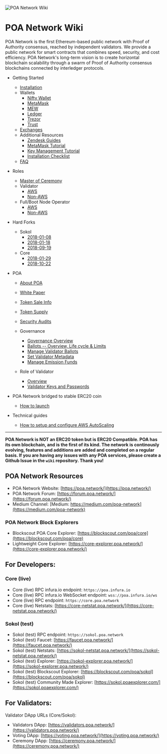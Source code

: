 ![POA Network Wiki](https://github.com/poanetwork/wiki/raw/master/assets/imgs/banner.png)

# POA Network Wiki

POA Network is the first Ethereum-based public network with Proof of Authority consensus, reached by independent validators. We provide a public network for smart contracts that combines speed, security, and cost efficiency. POA Network's long-term vision is to create horizontal blockchain scalability through a swarm of Proof of Authority consensus blockchains connected by interledger protocols. 

* Getting Started
    * [Installation](https://github.com/poanetwork/wiki/wiki/POA-Installation)
    * Wallets
        * [Nifty Wallet](https://github.com/poanetwork/wiki/wiki/POA-Network-on-Nifty-Wallet)
        * [MetaMask](https://github.com/poanetwork/wiki/wiki/POA-Network-on-MetaMask)
        * [MEW](https://github.com/poanetwork/wiki/wiki/POA-Network-on-MEW)
        * [Ledger](https://github.com/poanetwork/wiki/wiki/POA-Network-on-Ledger)
        * [Trezor](https://github.com/poanetwork/wiki/wiki/POA-Network-on-Trezor)
        * [Trust](https://github.com/poanetwork/wiki/wiki/POA-Network-on-Trust-Wallet)
    * [Exchanges](https://github.com/poanetwork/wiki/wiki/POA-on-Exchanges)
    * Additional Resources
      * [Zendesk Guides](https://poanet.zendesk.com/hc/en-us)
      * [MetaMask Tutorial](https://docs.google.com/document/d/1mON7oqGTgr5aq00Q982LPtD5IvhQNATMUe8Q3p9v7dM/edit?usp=sharing)
      * [Key Management Tutorial](https://docs.google.com/document/d/1EItXLZv1ma-pOZOTnWh4NSdpSh-8V71B49a-h8eec4E/edit?usp=sharing)
      * [Installation Checklist](https://docs.google.com/document/d/1-1COzMXZen2gWUz94Tf4SQo7QRCAgTFW6Pd8TupT38s/edit?usp=sharing)
    * [FAQ](https://github.com/poanetwork/wiki/wiki/Frequently-Asked-Questions)
* Roles
    * [Master of Ceremony](https://github.com/poanetwork/wiki/wiki/Master-of-Ceremony-Setup)
    * Validator
        * [AWS](https://github.com/poanetwork/wiki/wiki/Validator-Node-on-AWS)
        * [Non-AWS](https://github.com/poanetwork/wiki/wiki/Validator-Node-Non-AWS)
    * Full/Boot Node Operator
        * [AWS](https://github.com/poanetwork/wiki/wiki/Bootnode-Setup-AWS)
        * [Non-AWS](https://github.com/poanetwork/wiki/wiki/Bootnode-Setup-Non-AWS)
* Hard Forks
    * Sokol
        * [2018-01-08](https://github.com/poanetwork/wiki/wiki/HFs-Sokol-2018-01-08)
        * [2018-01-18](https://github.com/poanetwork/wiki/wiki/HFs-Sokol-2018-01-18)
        * [2018-09-19](https://github.com/poanetwork/wiki/wiki/HFs-Sokol-2018-09-19)
    * Core
        * [2018-01-29](https://github.com/poanetwork/wiki/wiki/HFs-Core-2018-01-29)
        * [2018-10-22](https://github.com/poanetwork/wiki/wiki/HFs-Core-2018-10-22)
* POA
    * [About POA](https://github.com/poanetwork/wiki/wiki/What-is-POA)
    * [White Paper](https://github.com/poanetwork/wiki/wiki/POA-Network-Whitepaper)
    * [Token Sale Info](https://github.com/poanetwork/wiki/wiki/POA-Token-Sale-Info)
    * [Token Supply](https://github.com/poanetwork/wiki/wiki/POA-Token-Supply)
    * [Security Audits](https://github.com/poanetwork/wiki/wiki/POA-Network-Audits)
    
    * Governance
        * [Governance Overview](https://github.com/poanetwork/wiki/wiki/Governance-Overview)
        * [Ballots -- Overview, Life cycle & Limits](https://github.com/poanetwork/wiki/wiki/Ballots-Overview.-Life-cycle-and-limits/)
        * [Manage Validator Ballots]( https://github.com/poanetwork/wiki/wiki/Manage-Validator-Ballots)
        * [Set Validator Metadata](https://github.com/poanetwork/wiki/wiki/Validator-Set-Metadata)
        * [Manage Emission Funds](https://github.com/poanetwork/wiki/wiki/Manage-Emission-Funds)
    * Role of Validator
        * [Overview](https://github.com/poanetwork/wiki/wiki/Role-of-Validator) 
        * [Validator Keys and Passwords](https://github.com/poanetwork/wiki/wiki/Validator-Keys-and-Passwords)
* POA Network bridged to stable ERC20 coin
    * [How to launch](https://github.com/poanetwork/wiki/wiki/How-to-launch-POA-Network-bridged-to-stable-ERC20-coin)

* Technical guides
    * [How to setup and configure AWS AutoScaling](https://github.com/poanetwork/wiki/wiki/AWS-AutoScaling)
---

__POA Network is NOT an ERC20 token but is ERC20 Compatible. POA has its own blockchain, and is the first of its kind. The network is continously evolving, features and additions are added and completed on a regular basis. If you are having any issues with any POA services, please create a Github Issue in the `wiki` repository. Thank you!__

## POA Network Resources
- POA Network Website: [https://poa.network/](https://poa.network/)
- POA Network Forum: [https://forum.poa.network/](https://forum.poa.network/)
- Medium Channel:  [Medium: https://medium.com/poa-network](https://medium.com/poa-network)


### POA Network Block Explorers
- Blockscout POA Core Explorer: [https://blockscout.com/poa/core](https://blockscout.com/poa/core)
- Lightweight Core Explorer: [https://core-explorer.poa.network/](https://core-explorer.poa.network/)
    
    
## For Developers:

### Core (live)

- Core (live) RPC infura.io endpoint: `https://poa.infura.io`
- Core (live) RPC infura.io WebSocket endpoint: `wss://poa.infura.io/ws`
- Core (live) RPC endpoint: `https://core.poa.network`
- Core (live) Netstats: [https://core-netstat.poa.network/](https://core-netstat.poa.network/)

### Sokol (test)

- Sokol (test) RPC endpoint: `https://sokol.poa.network`
- Sokol (test) Faucet: [https://faucet.poa.network/](https://faucet.poa.network/)
- Sokol (test) Netstats: [https://sokol-netstat.poa.network/](https://sokol-netstat.poa.network/)
- Sokol (test) Explorer: [https://sokol-explorer.poa.network/](https://sokol-explorer.poa.network/)
- Sokol (test) Blockscout Explorer: [https://blockscout.com/poa/sokol](https://blockscout.com/poa/sokol)
- Sokol (test) Community Made Explorer: [https://sokol.poaexplorer.com/](https://sokol.poaexplorer.com/)

## For Validators:

Validator DApp URLs (Core/Sokol):

- Validators DApp: [https://validators.poa.network/](https://validators.poa.network/)
- Voting DApp: [https://voting.poa.network/](https://voting.poa.network/)
- Ceremony DApp: [https://ceremony.poa.network/](https://ceremony.poa.network/)
